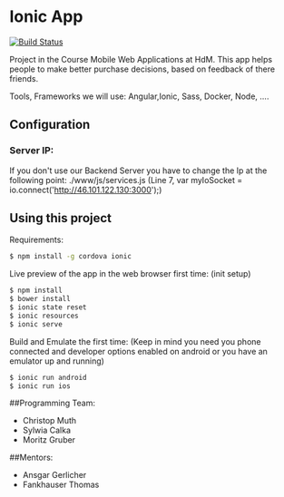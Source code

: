 Ionic App
=====================

[![Build Status](http://fittshot.com:8085/buildStatus/icon?job=fittshot-frontend-pipeline)](http://fittshot.com:8085/job/fittshot-frontend-pipeline/)

Project in the Course Mobile Web Applications at HdM.
This app helps people to make better purchase decisions, based on feedback of there friends.

Tools, Frameworks we will use: Angular,Ionic, Sass, Docker, Node, ....

## Configuration
### Server IP:
If you don't use our Backend Server you have to change the Ip at the following point:
./www/js/services.js (Line 7, var myIoSocket = io.connect('http://46.101.122.130:3000');)


## Using this project

Requirements:
```bash
$ npm install -g cordova ionic
```


Live preview of the app in the web browser first time: (init setup)
```bash
$ npm install
$ bower install
$ ionic state reset
$ ionic resources
$ ionic serve
```



Build and Emulate the first time:
(Keep in mind you need you phone connected and developer options enabled on android or you have an emulator up and running)

```bash 
$ ionic run android
$ ionic run ios
```

##Programming Team: 
  - Christop Muth
  - Sylwia Calka
  - Moritz Gruber

##Mentors: 
  - Ansgar Gerlicher
  - Fankhauser Thomas